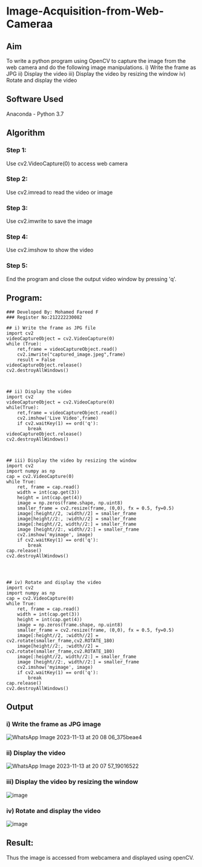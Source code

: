 # Image-Acquisition-from-Web-Cameraa
## Aim

To write a python program using OpenCV to capture the image from the web camera and do the following image manipulations.
i) Write the frame as JPG 
ii) Display the video 
iii) Display the video by resizing the window
iv) Rotate and display the video

## Software Used
Anaconda - Python 3.7
## Algorithm
### Step 1:
Use cv2.VideoCapture(0) to access web camera 

### Step 2:
Use cv2.imread to read the video or image 

### Step 3:
Use cv2.imwrite to save the image 

### Step 4:
Use cv2.imshow to show the video 

### Step 5:
End the program and close the output video window by pressing 'q'. 

## Program:
```
### Developed By: Mohamed Fareed F
### Register No:212222230082

## i) Write the frame as JPG file
import cv2
videoCaptureObject = cv2.VideoCapture(0)
while (True):
    ret,frame = videoCaptureObject.read()
    cv2.imwrite("captured_image.jpeg",frame)
    result = False
videoCaptureObject.release()
cv2.destroyAllWindows()



## ii) Display the video
import cv2
videoCaptureObject = cv2.VideoCapture(0)
while(True):
    ret,frame = videoCaptureObject.read()
    cv2.imshow('Live Video',frame)
    if cv2.waitKey(1) == ord('q'):
        break
videoCaptureObject.release()
cv2.destroyAllWindows()



## iii) Display the video by resizing the window
import cv2
import numpy as np
cap = cv2.VideoCapture(0)
while True:
    ret, frame = cap.read() 
    width = int(cap.get(3))
    height = int(cap.get(4))
    image = np.zeros(frame.shape, np.uint8) 
    smaller_frame = cv2.resize(frame, (0,0), fx = 0.5, fy=0.5) 
    image[:height//2, :width//2] = smaller_frame
    image[height//2:, :width//2] = smaller_frame
    image[:height//2, width//2:] = smaller_frame 
    image [height//2:, width//2:] = smaller_frame
    cv2.imshow('myimage', image)
    if cv2.waitKey(1) == ord('q'):
        break
cap.release()
cv2.destroyAllWindows()




## iv) Rotate and display the video
import cv2
import numpy as np
cap = cv2.VideoCapture(0)
while True:
    ret, frame = cap.read() 
    width = int(cap.get(3))
    height = int(cap.get(4))
    image = np.zeros(frame.shape, np.uint8) 
    smaller_frame = cv2.resize(frame, (0,0), fx = 0.5, fy=0.5) 
    image[:height//2, :width//2] = cv2.rotate(smaller_frame,cv2.ROTATE_180)
    image[height//2:, :width//2] = cv2.rotate(smaller_frame,cv2.ROTATE_180)
    image[:height//2, width//2:] = smaller_frame 
    image [height//2:, width//2:] = smaller_frame
    cv2.imshow('myimage', image)
    if cv2.waitKey(1) == ord('q'):
        break
cap.release()
cv2.destroyAllWindows()
```
## Output

### i) Write the frame as JPG image
![WhatsApp Image 2023-11-13 at 20 08 06_375beae4](https://github.com/MOHAMED-FAREED-22001617/Image-Acquisition-from-Web-Cameraa/assets/121412904/40ed1c63-9619-4b90-a45f-bcc44761c0b0)




### ii) Display the video
![WhatsApp Image 2023-11-13 at 20 07 57_19016522](https://github.com/MOHAMED-FAREED-22001617/Image-Acquisition-from-Web-Cameraa/assets/121412904/7d28269c-b750-4ba2-a792-22bb9f3323a8)


### iii) Display the video by resizing the window
![image](https://github.com/MOHAMED-FAREED-22001617/Image-Acquisition-from-Web-Cameraa/assets/121412904/0172c91c-dca6-4364-b2d8-061b920efa93)



### iv) Rotate and display the video
![image](https://github.com/MOHAMED-FAREED-22001617/Image-Acquisition-from-Web-Cameraa/assets/121412904/a73ac82f-87a5-4ca3-ab18-84d82916ab95)


## Result:
Thus the image is accessed from webcamera and displayed using openCV.
